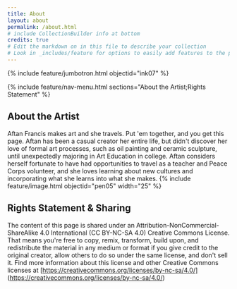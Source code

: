 ```yaml
---
title: About
layout: about
permalink: /about.html
# include CollectionBuilder info at bottom
credits: true
# Edit the markdown on in this file to describe your collection
# Look in _includes/feature for options to easily add features to the page
---
```


{% include feature/jumbotron.html objectid="ink07" %}

{% include feature/nav-menu.html sections="About the Artist;Rights Statement" %}

## About the Artist
Aftan Francis makes art and she travels. Put 'em together, and you get this page.
Aftan has been a casual creator her entire life, but didn't discover her love of formal art processes, such as oil painting and ceramic sculpture, until unexpectedly majoring in Art Education in college. Aftan considers herself fortunate to have had opportunities to travel as a teacher and Peace Corps volunteer, and she loves learning about new cultures and incorporating what she learns into what she makes.
{% include feature/image.html objectid="pen05" width="25" %}

## Rights Statement & Sharing
The content of this page is shared under an Attribution-NonCommercial-ShareAlike 4.0 International (CC BY-NC-SA 4.0) Creative Commons License. That means you're free to copy, remix, transform, build upon, and redistribute the material in any medium or format if you give credit to the original creator, allow others to do so under the same license, and don't sell it. Find more information about this license and other Creative Commons licenses at [https://creativecommons.org/licenses/by-nc-sa/4.0/] (https://creativecommons.org/licenses/by-nc-sa/4.0/)
